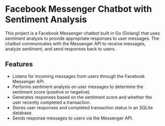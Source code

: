 # Facebook Messenger Chatbot with Sentiment Analysis

This project is a Facebook Messenger chatbot built in Go (Golang) that uses sentiment analysis to provide appropriate responses to user messages. The chatbot communicates with the Messenger API to receive messages, analyze sentiment, and send responses back to users.

## Features

- Listens for incoming messages from users through the Facebook Messenger API.
- Performs sentiment analysis on user messages to determine the sentiment score (positive or negative).
- Generates responses based on the sentiment score and whether the user recently completed a transaction.
- Stores user responses and completed transaction status in an SQLite database.
- Sends response messages to users via the Messenger API.
